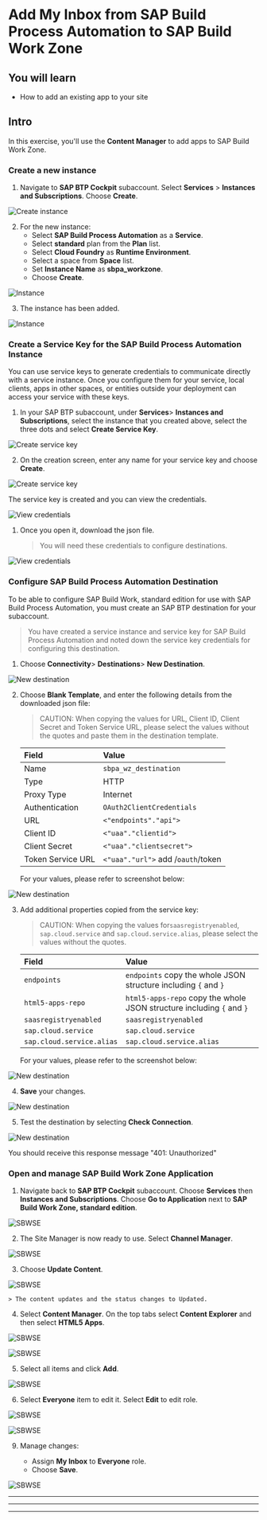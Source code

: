 # Add My Inbox from SAP Build Process Automation to SAP Build Work Zone

## You will learn
  - How to add an existing app to your site

## Intro
In this exercise, you'll use the **Content Manager** to add apps to SAP Build Work Zone.

### Create a new instance 

1.  Navigate to **SAP BTP Cockpit** subaccount. Select **Services** > **Instances and Subscriptions**. Choose **Create**.

  ![Create instance](014.png)  

2.  For the new instance:
    -  Select **SAP Build Process Automation** as a **Service**.
    -  Select **standard** plan from the **Plan** list.
    -  Select **Cloud Foundry** as **Runtime Environment**.
    -  Select a space from **Space** list.
    -  Set **Instance Name** as **sbpa_workzone**.
    -  Choose **Create**. 

  ![Instance](015.png)

3. The instance has been added.

  ![Instance](016b.png)



### Create a Service Key for the SAP Build Process Automation Instance

You can use service keys to generate credentials to communicate directly with a service instance. Once you configure them for your service, local clients, apps in other spaces, or entities outside your deployment can access your service with these keys.


1. In your SAP BTP subaccount, under **Services**> **Instances and Subscriptions**, select the instance that you created above, select the three dots and select **Create Service Key**.
   
  ![Create service key](016d.png)

2. On the creation screen, enter any name for your service key and choose **Create**.

  ![Create service key](016e.png)

The service key is created and you can view the credentials. 

  ![View credentials](016f.png)

1. Once you open it, download the json file.

    > You will need these credentials to configure destinations.

  ![View credentials](01.png)


### Configure SAP Build Process Automation Destination

To be able to configure SAP Build Work, standard edition for use with SAP Build Process Automation, you must create an SAP BTP destination for your subaccount.

> You have created a service instance and service key for SAP Build Process Automation and noted down the service key credentials for configuring this destination.

1. Choose **Connectivity**> **Destinations**> **New Destination**.

  ![New destination](01a.png)

2. Choose **Blank Template**, and enter the following details from the downloaded json file:

    > CAUTION: When copying the values for URL, Client ID, Client Secret and Token Service URL, please select the values without the quotes and paste them in the destination template. 

    |  **Field**    | **Value**
    |  :------------- | :-------------
    | Name      |  `sbpa_wz_destination`
    | Type       | HTTP
    | Proxy Type       | Internet
    | Authentication      | `OAuth2ClientCredentials`
    | URL      |    `<"endpoints"."api">`
    | Client ID       | `<"uaa"."clientid">`
    | Client Secret | `<"uaa"."clientsecret">`
    | Token Service URL | `<"uaa"."url">` add /`oauth`/token
    
    For your values, please refer to screenshot below:

  ![New destination](01b.png)


3. Add additional properties copied from the service key:

    > CAUTION: When copying the values for`saasregistryenabled`, `sap.cloud.service` and `sap.cloud.service.alias`, please select the values without the quotes.

    |  **Field**    | **Value**
    |  :------------- | :-------------
    |  `endpoints`        | `endpoints` copy the whole JSON structure including `{` and `}`
    |  `html5-apps-repo`       | `html5-apps-repo` copy the whole JSON structure including `{` and `}`
    |  `saasregistryenabled`        | `saasregistryenabled`
    |  `sap.cloud.service`        | `sap.cloud.service`
    |  `sap.cloud.service.alias`        | `sap.cloud.service.alias`

    For your values, please refer to the screenshot below:

  ![New destination](01c.png)

4. **Save** your changes.

  ![New destination](01d.png)

5. Test the destination by selecting **Check Connection**.

  ![New destination](01e.png)

You should receive this response message "401: Unauthorized"


### Open and manage SAP Build Work Zone Application

1.  Navigate back to **SAP BTP Cockpit** subaccount. Choose **Services** then **Instances and Subscriptions**. Choose **Go to Application** next to **SAP Build Work Zone, standard edition**.

  ![SBWSE](018.png) 

2. The Site Manager is now ready to use. Select **Channel Manager**.

  ![SBWSE](031.png)

3.  Choose **Update Content**.

  ![SBWSE](032.png)
    
    > The content updates and the status changes to Updated.

4.  Select **Content Manager**. On the top tabs select **Content Explorer** and then select **HTML5 Apps**.

  ![SBWSE](033.png)
    
  ![SBWSE](033b.png)

5.  Select all items and click **Add**.

  ![SBWSE](034.png)

6.  Select **Everyone** item to edit it. Select **Edit** to edit role.

  ![SBWSE](042.png)

  ![SBWSE](043.png)

9.  Manage changes:

    - Assign **My Inbox** to **Everyone** role.
    - Choose **Save**.

  ![SBWSE](044a.png)


-----

-----



---
